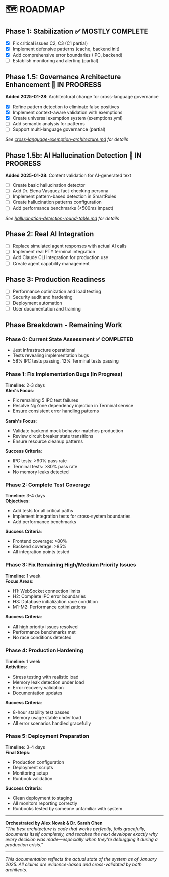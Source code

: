 # 🗺️ ROADMAP

## Phase 1: Stabilization ✅ MOSTLY COMPLETE
- [x] Fix critical issues C2, C3 (C1 partial)
- [x] Implement defensive patterns (cache, backend init)  
- [x] Add comprehensive error boundaries (IPC, backend)
- [ ] Establish monitoring and alerting (partial)

## Phase 1.5: Governance Architecture Enhancement 🚧 IN PROGRESS
**Added 2025-01-28**: Architectural change for cross-language governance
- [x] Refine pattern detection to eliminate false positives
- [x] Implement context-aware validation with exemptions
- [x] Create universal exemption system (exemptions.yml)
- [ ] Add semantic analysis for patterns
- [ ] Support multi-language governance (partial)

*See [cross-language-exemption-architecture.md](../decisions/cross-language-exemption-architecture.md) for details*

## Phase 1.5b: AI Hallucination Detection 🚧 IN PROGRESS
**Added 2025-01-28**: Content validation for AI-generated text
- [ ] Create basic hallucination detector
- [ ] Add Dr. Elena Vasquez fact-checking persona
- [ ] Implement pattern-based detection in SmartRules
- [ ] Create hallucination patterns configuration
- [ ] Add performance benchmarks (<500ms impact)

*See [hallucination-detection-round-table.md](../decisions/hallucination-detection-round-table.md) for details*

## Phase 2: Real AI Integration  
- [ ] Replace simulated agent responses with actual AI calls
- [ ] Implement real PTY terminal integration
- [ ] Add Claude CLI integration for production use
- [ ] Create agent capability management

## Phase 3: Production Readiness
- [ ] Performance optimization and load testing
- [ ] Security audit and hardening  
- [ ] Deployment automation
- [ ] User documentation and training

## Phase Breakdown - Remaining Work

### Phase 0: Current State Assessment ✅ COMPLETED
- Jest infrastructure operational
- Tests revealing implementation bugs
- 58% IPC tests passing, 12% Terminal tests passing

### Phase 1: Fix Implementation Bugs (In Progress)
**Timeline**: 2-3 days  
**Alex's Focus**: 
- Fix remaining 5 IPC test failures
- Resolve NgZone dependency injection in Terminal service
- Ensure consistent error handling patterns

**Sarah's Focus**:
- Validate backend mock behavior matches production
- Review circuit breaker state transitions
- Ensure resource cleanup patterns

**Success Criteria**: 
- IPC tests: >90% pass rate
- Terminal tests: >80% pass rate
- No memory leaks detected

### Phase 2: Complete Test Coverage
**Timeline**: 3-4 days  
**Objectives**:
- Add tests for all critical paths
- Implement integration tests for cross-system boundaries
- Add performance benchmarks

**Success Criteria**:
- Frontend coverage: >80%
- Backend coverage: >85%
- All integration points tested

### Phase 3: Fix Remaining High/Medium Priority Issues
**Timeline**: 1 week  
**Focus Areas**:
- H1: WebSocket connection limits
- H2: Complete IPC error boundaries
- H3: Database initialization race condition
- M1-M2: Performance optimizations

**Success Criteria**:
- All high priority issues resolved
- Performance benchmarks met
- No race conditions detected

### Phase 4: Production Hardening
**Timeline**: 1 week  
**Activities**:
- Stress testing with realistic load
- Memory leak detection under load
- Error recovery validation
- Documentation updates

**Success Criteria**:
- 8-hour stability test passes
- Memory usage stable under load
- All error scenarios handled gracefully

### Phase 5: Deployment Preparation
**Timeline**: 3-4 days  
**Final Steps**:
- Production configuration
- Deployment scripts
- Monitoring setup
- Runbook validation

**Success Criteria**:
- Clean deployment to staging
- All monitors reporting correctly
- Runbooks tested by someone unfamiliar with system

---

**Orchestrated by Alex Novak & Dr. Sarah Chen**  
*"The best architecture is code that works perfectly, fails gracefully, documents itself completely, and teaches the next developer exactly why every decision was made—especially when they're debugging it during a production crisis."*

---

*This documentation reflects the actual state of the system as of January 2025. All claims are evidence-based and cross-validated by both architects.*